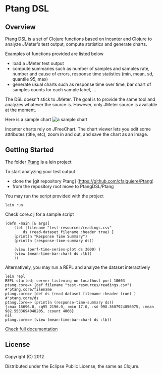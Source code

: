 Ptang DSL
=========

Overview 
--------
Ptang DSL is a set of Clojure functions based on Incanter and Clojure to analyze JMeter's test output, compute statistics and generate charts.

Examples of functions provided are listed below 
- load a JMeter test output
- compute summaries such as number of samples and samples rate, number and cause of errors, response time statistics (min, mean, sd, quantile 95, max)
- generate usual charts such as response time over time, bar chart of samples counts for each sample label, ...

The DSL doesn't stick to JMeter. The goal is to provide the same tool and analyzes whatever the source is. However, only JMeter source is available at the moment. 

Here is a sample chart
![a sample chart](https://github.com/cfalguiere/Ptang/wiki/PtangDSLClojure/images/ResponseTimeOverTime.png)

Incanter charts rely on JFreeChart. The chart viewer lets you edit some attributes (title, etc), zoom in and out, and save the chart as an image.

Getting Started
----------------
The folder [Ptang](Ptang) is a lein project

To start analyzing your test output 
* clone the [git repository Ptang] (https://github.com/cfalguiere/Ptang)
* from the repository root move to PtangDSL/Ptang

You may run the script provided with the project 

	lein run

Check core.clj for a sample script

	(defn -main [& args]
  		(let [filename "test-resources/readings.csv"
			ds (read-dataset filename :header true) ]
    	(println "Response Time Summary")
    	(println (response-time-summary ds))
    	
    	(view (perf-time-series-plot ds 3000) )
    	(view (mean-time-bar-chart ds :lb))
    	))

Alternatively, you may run a REPL and analyze the dataset interactively

	lein repl
	REPL started; server listening on localhost port 10603
	ptang.core=> (def filename "test-resources/readings.csv")
	#'ptang.core/filename
	ptang.core=> (def ds (read-dataset filename :header true) )
	#'ptang.core/ds
	ptang.core=> (println (response-time-summary ds))
	{:max 16696.0, :q95 2196.0, :min 17.0, :sd 998.3607924056075, :mean 982.5533694048205, :count 4066}
	nil
	ptang.core=> (view (mean-time-bar-chart ds :lb))
	
[Check full documentation](https://github.com/cfalguiere/Ptang/wiki/PtangDSL)

License
-------

Copyright (C) 2012 

Distributed under the Eclipse Public License, the same as Clojure.
